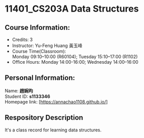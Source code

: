 # 11401_CS203A Data Structures 
## Course Information:
- Credits: 3
- Instructor: Yu-Feng Huang 黃玉峰
- Course Time(Classroom): \
  Monday 09:10–10:00 (R60104); Tuesday 15:10–17:00 (R1102)
- Office Hours: Monday 14:00-16:00; Wednesday 14:00–16:00

## Personal Information:
Name: **趙婉昀** \
Student ID: **s1133346** \
Homepage link: [https://annachao1108.github.io/] 

## Respository Description
It's a class record for learning data structures. 

